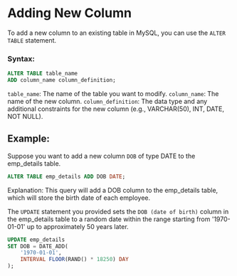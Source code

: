# Adding New Column

To add a new column to an existing table in MySQL, you can use the `ALTER TABLE` statement.

 ### Syntax:
```sql
ALTER TABLE table_name
ADD column_name column_definition;
```

`table_name`: The name of the table you want to modify.
`column_name`: The name of the new column.
`column_definition`: The data type and any additional constraints for the new column (e.g., VARCHAR(50), INT, DATE, NOT NULL).

## Example:
Suppose you want to add a new column `DOB` of type DATE to the emp_details table.

```sql
ALTER TABLE emp_details ADD DOB DATE;
```

Explanation: This query will add a DOB column to the emp_details table, which will store the birth date of each employee.


The `UPDATE` statement you provided sets the `DOB (date of birth)` column in the emp_details table to a random date within the range starting from '1970-01-01' up to approximately 50 years later.

```sql
UPDATE emp_details
SET DOB = DATE_ADD(
    '1970-01-01',
    INTERVAL FLOOR(RAND() * 18250) DAY
);

```
